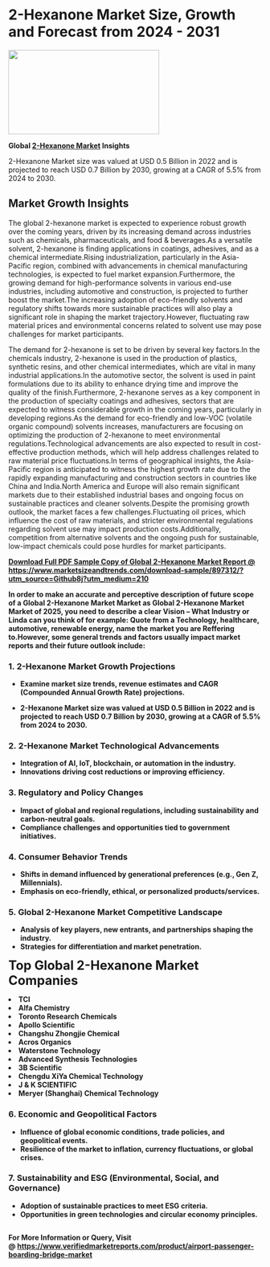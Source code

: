 <H1>2-Hexanone Market Size, Growth and Forecast from 2024 - 2031</H1><img class="aligncenter size-medium wp-image-584254" src="https://thirdeyenews.in/wp-content/uploads/2024/09/Global-Market-Research-300x168.jpeg" alt="" width="300" height="168" /><p><strong>Global&nbsp;<a href="https://www.marketsizeandtrends.com/download-sample/897312/?utm_source=Github8j?utm_medium=210">2-Hexanone Market</a> Insights</strong></p><p>2-Hexanone Market size was valued at USD 0.5 Billion in 2022 and is projected to reach USD 0.7 Billion by 2030, growing at a CAGR of 5.5% from 2024 to 2030.</p><p><h2>Market Growth Insights</h2> <p>The global 2-hexanone market is expected to experience robust growth over the coming years, driven by its increasing demand across industries such as chemicals, pharmaceuticals, and food & beverages.As a versatile solvent, 2-hexanone is finding applications in coatings, adhesives, and as a chemical intermediate.Rising industrialization, particularly in the Asia-Pacific region, combined with advancements in chemical manufacturing technologies, is expected to fuel market expansion.Furthermore, the growing demand for high-performance solvents in various end-use industries, including automotive and construction, is projected to further boost the market.The increasing adoption of eco-friendly solvents and regulatory shifts towards more sustainable practices will also play a significant role in shaping the market trajectory.However, fluctuating raw material prices and environmental concerns related to solvent use may pose challenges for market participants.</p> <p><strong><a href="#"></a></strong></p> <p>The demand for 2-hexanone is set to be driven by several key factors.In the chemicals industry, 2-hexanone is used in the production of plastics, synthetic resins, and other chemical intermediates, which are vital in many industrial applications.In the automotive sector, the solvent is used in paint formulations due to its ability to enhance drying time and improve the quality of the finish.Furthermore, 2-hexanone serves as a key component in the production of specialty coatings and adhesives, sectors that are expected to witness considerable growth in the coming years, particularly in developing regions.As the demand for eco-friendly and low-VOC (volatile organic compound) solvents increases, manufacturers are focusing on optimizing the production of 2-hexanone to meet environmental regulations.Technological advancements are also expected to result in cost-effective production methods, which will help address challenges related to raw material price fluctuations.In terms of geographical insights, the Asia-Pacific region is anticipated to witness the highest growth rate due to the rapidly expanding manufacturing and construction sectors in countries like China and India.North America and Europe will also remain significant markets due to their established industrial bases and ongoing focus on sustainable practices and cleaner solvents.Despite the promising growth outlook, the market faces a few challenges.Fluctuating oil prices, which influence the cost of raw materials, and stricter environmental regulations regarding solvent use may impact production costs.Additionally, competition from alternative solvents and the ongoing push for sustainable, low-impact chemicals could pose hurdles for market participants.<p><strong><a href="#"></p><p><span class=""><strong>Download Full PDF Sample Copy of Global 2-Hexanone Market Report</strong> @ <a href="https://www.marketsizeandtrends.com/download-sample/897312/?utm_source=Github8j?utm_medium=210" target="_blank">https://www.marketsizeandtrends.com/download-sample/897312/?utm_source=Github8j?utm_medium=210</a></span></p><p>In order to make an accurate and perceptive description of future scope of a Global&nbsp;2-Hexanone Market Market as Global&nbsp;2-Hexanone Market Market of 2025, you need to describe a clear Vision &ndash; What Industry or Linda can you think of for example: Quote from a Technology, healthcare, automotive, renewable energy, name the market you are Reffering to.However, some general trends and factors usually impact market reports and their future outlook include:</p><h3>1.&nbsp;<strong>2-Hexanone Market Growth Projections</strong></h3><ul><li>Examine market size trends, revenue estimates and CAGR (Compounded Annual Growth Rate) projections.</li><li><p>2-Hexanone Market size was valued at USD 0.5 Billion in 2022 and is projected to reach USD 0.7 Billion by 2030, growing at a CAGR of 5.5% from 2024 to 2030.</p></li></ul><h3>2.&nbsp;<strong>2-Hexanone Market Technological Advancements</strong></h3><ul><li>Integration of AI, IoT, blockchain, or automation in the industry.</li><li>Innovations driving cost reductions or improving efficiency.</li></ul><h3>3.&nbsp;<strong>Regulatory and Policy Changes</strong></h3><ul><li>Impact of global and regional regulations, including sustainability and carbon-neutral goals.</li><li>Compliance challenges and opportunities tied to government initiatives.</li></ul><h3>4.&nbsp;<strong>Consumer Behavior Trends</strong></h3><ul><li>Shifts in demand influenced by generational preferences (e.g., Gen Z, Millennials).</li><li>Emphasis on eco-friendly, ethical, or personalized products/services.</li></ul><h3>5.&nbsp;<strong>Global 2-Hexanone Market Competitive Landscape</strong></h3><ul><li>Analysis of key players, new entrants, and partnerships shaping the industry.</li><li>Strategies for differentiation and market penetration.</li></ul><p data-pm-slice="1 1 []"><span style="color: inherit; font-family: inherit; font-size: 25px;">Top Global 2-Hexanone Market Companies</span></p><div class="" data-test-id=""><p><li>TCI</li><li> Alfa Chemistry</li><li> Toronto Research Chemicals</li><li> Apollo Scientific</li><li> Changshu Zhongjie Chemical</li><li> Acros Organics</li><li> Waterstone Technology</li><li> Advanced Synthesis Technologies</li><li> 3B Scientific</li><li> Chengdu XiYa Chemical Technology</li><li> J & K SCIENTIFIC</li><li> Meryer (Shanghai) Chemical Technology</li></p></div><h3>6.&nbsp;<strong>Economic and Geopolitical Factors</strong></h3><ul><li>Influence of global economic conditions, trade policies, and geopolitical events.</li><li>Resilience of the market to inflation, currency fluctuations, or global crises.</li></ul><h3>7.&nbsp;<strong>Sustainability and ESG (Environmental, Social, and Governance)</strong></h3><ul><li>Adoption of sustainable practices to meet ESG criteria.</li><li>Opportunities in green technologies and circular economy principles.</li></ul><h2><strong style="font-size: 14px;">For More Information or Query, Visit @&nbsp;</strong><a style="background-color: #ffffff; font-size: 14px;" href="https://www.marketsizeandtrends.com/report/2-hexanone-market/" target="_blank">https://www.verifiedmarketreports.com/product/airport-passenger-boarding-bridge-market</a></h2>